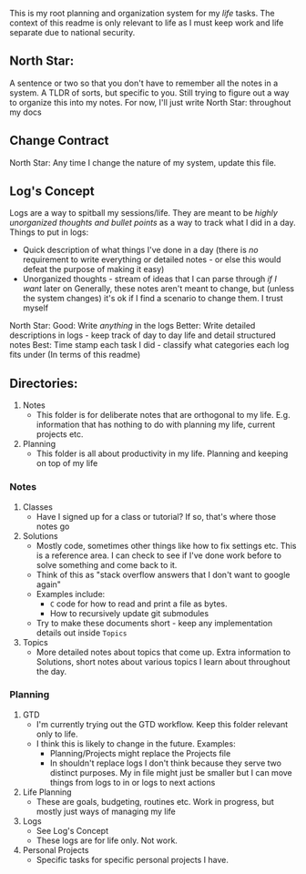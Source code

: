 This is my root planning and organization system for my _life_ tasks. The context of this readme is only relevant to life as I must keep work and life separate due to national security.

## North Star:
A sentence or two so that you don't have to remember all the notes in a system. A TLDR of sorts, but specific to you. Still trying to figure out a way to organize this into my notes. For now, I'll just write North Star: throughout my docs

## Change Contract
North Star: Any time I change the nature of my system, update this file.

## Log's Concept
Logs are a way to spitball my sessions/life. They are meant to be _highly unorganized thoughts and bullet points_ as a way to track what I did in a day. Things to put in logs:
- Quick description of what things I've done in a day (there is _no_ requirement to write everything or detailed notes - or else this would defeat the purpose of making it easy)
- Unorganized thoughts - stream of ideas that I can parse through _if I want_ later on
Generally, these notes aren't meant to change, but (unless the system changes) it's ok if I find a scenario to change them. I trust myself

North Star:
Good: Write _anything_ in the logs
Better: Write detailed descriptions in logs - keep track of day to day life and detail structured notes
Best: Time stamp each task I did - classify what categories each log fits under (In terms of this readme)

## Directories:
1. Notes
	- This folder is for deliberate notes that are orthogonal to my life. E.g. information that has nothing to do with planning my life, current projects etc.
2. Planning
	- This folder is all about productivity in my life. Planning and keeping on top of my life

### Notes
1. Classes
	- Have I signed up for a class or tutorial? If so, that's where those notes go
2. Solutions
	- Mostly code, sometimes other things like how to fix settings etc. This is a reference area. I can check to see if I've done work before to solve something and come back to it.
	- Think of this as "stack overflow answers that I don't want to google again"
	 - Examples include: 
		 - `C` code for how to read and print a file as bytes.
		 - How to recursively update git submodules
	- Try to make these documents short - keep any implementation details out inside `Topics`
1. Topics
	- More detailed notes about topics that come up. Extra information to Solutions, short notes about various topics I learn about throughout the day.

### Planning
1. GTD 
	- I'm currently trying out the GTD workflow. Keep this folder relevant only to life.
	 - I think this is likely to change in the future. Examples:
		 - Planning/Projects might replace the Projects file
		 - In shouldn't replace logs I don't think because they serve two distinct purposes. My in file might just be smaller but I can move things from logs to in or logs to next actions
1. Life Planning
	- These are goals, budgeting, routines etc. Work in progress, but mostly just ways of managing my life
2. Logs
	- See Log's Concept
	- These logs are for life only. Not work.
3. Personal Projects
	- Specific tasks for specific personal projects I have.